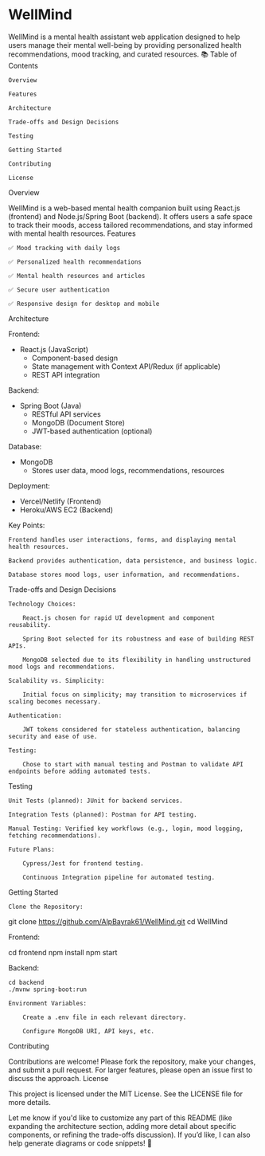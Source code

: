 # WellMind

WellMind is a mental health assistant web application designed to help users manage their mental well-being by providing personalized health recommendations, mood tracking, and curated resources.
📚 Table of Contents

    Overview

    Features

    Architecture

    Trade-offs and Design Decisions

    Testing

    Getting Started

    Contributing

    License

Overview

WellMind is a web-based mental health companion built using React.js (frontend) and Node.js/Spring Boot (backend). It offers users a safe space to track their moods, access tailored recommendations, and stay informed with mental health resources.
Features

    ✅ Mood tracking with daily logs

    ✅ Personalized health recommendations

    ✅ Mental health resources and articles

    ✅ Secure user authentication

    ✅ Responsive design for desktop and mobile

Architecture

Frontend:
- React.js (JavaScript)
  - Component-based design
  - State management with Context API/Redux (if applicable)
  - REST API integration

Backend:
- Spring Boot (Java)
  - RESTful API services
  - MongoDB (Document Store)
  - JWT-based authentication (optional)

Database:
- MongoDB
  - Stores user data, mood logs, recommendations, resources

Deployment:
- Vercel/Netlify (Frontend)
- Heroku/AWS EC2 (Backend)

Key Points:

    Frontend handles user interactions, forms, and displaying mental health resources.

    Backend provides authentication, data persistence, and business logic.

    Database stores mood logs, user information, and recommendations.

Trade-offs and Design Decisions

    Technology Choices:

        React.js chosen for rapid UI development and component reusability.

        Spring Boot selected for its robustness and ease of building REST APIs.

        MongoDB selected due to its flexibility in handling unstructured mood logs and recommendations.

    Scalability vs. Simplicity:

        Initial focus on simplicity; may transition to microservices if scaling becomes necessary.

    Authentication:

        JWT tokens considered for stateless authentication, balancing security and ease of use.

    Testing:

        Chose to start with manual testing and Postman to validate API endpoints before adding automated tests.

Testing

    Unit Tests (planned): JUnit for backend services.

    Integration Tests (planned): Postman for API testing.

    Manual Testing: Verified key workflows (e.g., login, mood logging, fetching recommendations).

    Future Plans:

        Cypress/Jest for frontend testing.

        Continuous Integration pipeline for automated testing.

Getting Started

    Clone the Repository:

git clone https://github.com/AlpBayrak61/WellMind.git
cd WellMind

Frontend:

cd frontend
npm install
npm start

Backend:

    cd backend
    ./mvnw spring-boot:run

    Environment Variables:

        Create a .env file in each relevant directory.

        Configure MongoDB URI, API keys, etc.

Contributing

Contributions are welcome! Please fork the repository, make your changes, and submit a pull request. For larger features, please open an issue first to discuss the approach.
License

This project is licensed under the MIT License. See the LICENSE file for more details.

Let me know if you'd like to customize any part of this README (like expanding the architecture section, adding more detail about specific components, or refining the trade-offs discussion). If you’d like, I can also help generate diagrams or code snippets! 🚀
